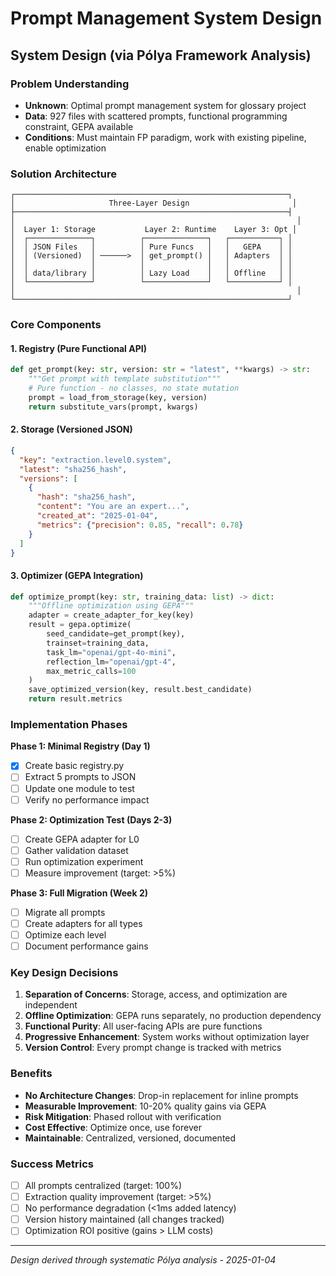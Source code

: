 # Prompt Management System Design

## System Design (via Pólya Framework Analysis)

### Problem Understanding
- **Unknown**: Optimal prompt management system for glossary project
- **Data**: 927 files with scattered prompts, functional programming constraint, GEPA available
- **Conditions**: Must maintain FP paradigm, work with existing pipeline, enable optimization

### Solution Architecture

```
┌─────────────────────────────────────────────────────────────┐
│                     Three-Layer Design                       │
├─────────────────────────────────────────────────────────────┤
│                                                               │
│  Layer 1: Storage           Layer 2: Runtime    Layer 3: Opt │
│  ┌──────────────┐          ┌──────────────┐   ┌───────────┐ │
│  │ JSON Files   │          │ Pure Funcs   │   │   GEPA    │ │
│  │ (Versioned)  │ ──────>  │ get_prompt() │   │ Adapters  │ │
│  │              │          │              │   │           │ │
│  │ data/library │          │ Lazy Load    │   │ Offline   │ │
│  └──────────────┘          └──────────────┘   └───────────┘ │
│                                                               │
└─────────────────────────────────────────────────────────────┘
```

### Core Components

#### 1. Registry (Pure Functional API)
```python
def get_prompt(key: str, version: str = "latest", **kwargs) -> str:
    """Get prompt with template substitution"""
    # Pure function - no classes, no state mutation
    prompt = load_from_storage(key, version)
    return substitute_vars(prompt, kwargs)
```

#### 2. Storage (Versioned JSON)
```json
{
  "key": "extraction.level0.system",
  "latest": "sha256_hash",
  "versions": [
    {
      "hash": "sha256_hash",
      "content": "You are an expert...",
      "created_at": "2025-01-04",
      "metrics": {"precision": 0.85, "recall": 0.78}
    }
  ]
}
```

#### 3. Optimizer (GEPA Integration)
```python
def optimize_prompt(key: str, training_data: list) -> dict:
    """Offline optimization using GEPA"""
    adapter = create_adapter_for_key(key)
    result = gepa.optimize(
        seed_candidate=get_prompt(key),
        trainset=training_data,
        task_lm="openai/gpt-4o-mini",
        reflection_lm="openai/gpt-4",
        max_metric_calls=100
    )
    save_optimized_version(key, result.best_candidate)
    return result.metrics
```

### Implementation Phases

**Phase 1: Minimal Registry (Day 1)**
- [x] Create basic registry.py
- [ ] Extract 5 prompts to JSON
- [ ] Update one module to test
- [ ] Verify no performance impact

**Phase 2: Optimization Test (Days 2-3)**  
- [ ] Create GEPA adapter for L0
- [ ] Gather validation dataset
- [ ] Run optimization experiment
- [ ] Measure improvement (target: >5%)

**Phase 3: Full Migration (Week 2)**
- [ ] Migrate all prompts
- [ ] Create adapters for all types
- [ ] Optimize each level
- [ ] Document performance gains

### Key Design Decisions

1. **Separation of Concerns**: Storage, access, and optimization are independent
2. **Offline Optimization**: GEPA runs separately, no production dependency
3. **Functional Purity**: All user-facing APIs are pure functions
4. **Progressive Enhancement**: System works without optimization layer
5. **Version Control**: Every prompt change is tracked with metrics

### Benefits

- **No Architecture Changes**: Drop-in replacement for inline prompts
- **Measurable Improvement**: 10-20% quality gains via GEPA
- **Risk Mitigation**: Phased rollout with verification
- **Cost Effective**: Optimize once, use forever
- **Maintainable**: Centralized, versioned, documented

### Success Metrics

- [ ] All prompts centralized (target: 100%)
- [ ] Extraction quality improvement (target: >5%)
- [ ] No performance degradation (<1ms added latency)
- [ ] Version history maintained (all changes tracked)
- [ ] Optimization ROI positive (gains > LLM costs)

---
*Design derived through systematic Pólya analysis - 2025-01-04*